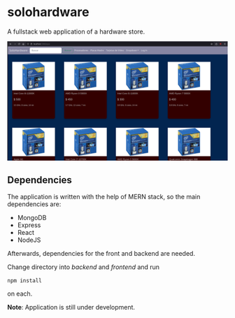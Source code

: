 # solohardware

A fullstack web application of a hardware store.

![Image](demo.png)

## Dependencies

The application is written with the help of MERN stack, so the main dependencies are:

* MongoDB
* Express
* React
* NodeJS

Afterwards, dependencies for the front and backend are needed.

Change directory into *backend* and *frontend* and run

```
npm install
```

on each.


**Note**: Application is still under development.